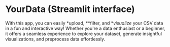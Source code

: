 # YourData (Streamlit interface)
With this app, you can easily *upload, **filter, and **visualize* your CSV data in a fun and interactive way! Whether you're a data enthusiast or a beginner, it offers a seamless experience to explore your dataset, generate insightful visualizations, and preprocess data effortlessly. 
